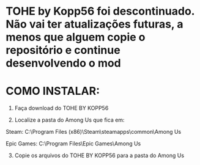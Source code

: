 # TOHE by Kopp56 foi descontinuado. Não vai ter atualizações futuras, a menos que alguem copie o repositório e continue desenvolvendo o mod

# COMO INSTALAR:

1. Faça download do TOHE BY KOPP56

2. Localize a pasta do Among Us que fica em:

Steam: C:\Program Files (x86)\Steam\steamapps\common\Among Us

Epic Games: C:\Program Files\Epic Games\Among Us

3. Copie os arquivos do TOHE BY KOPP56 para a pasta do Among Us
